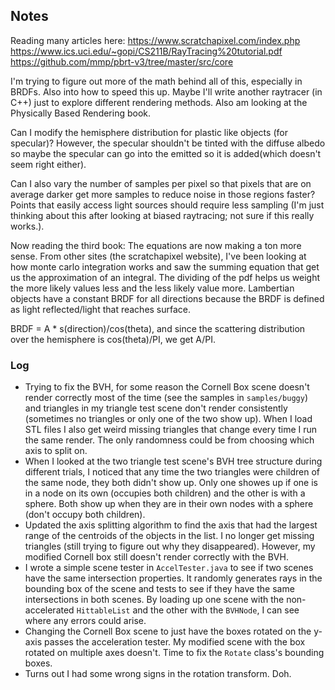 ## Notes
Reading many articles here: 
https://www.scratchapixel.com/index.php
https://www.ics.uci.edu/~gopi/CS211B/RayTracing%20tutorial.pdf
https://github.com/mmp/pbrt-v3/tree/master/src/core

I'm trying to figure out more of the math behind all of this, especially in BRDFs. Also into how to speed this up. Maybe I'll write another raytracer (in C++) just to explore different rendering methods. Also am looking at the Physically Based Rendering book.

Can I modify the hemisphere distribution for plastic like objects (for specular)? However, the specular shouldn't be tinted with the diffuse albedo so maybe the specular can go into the emitted so it is added(which doesn't seem right either).

Can I also vary the number of samples per pixel so that pixels that are on average darker get more samples to reduce noise in those regions faster? Points that easily access light sources should require less sampling (I'm just thinking about this after looking at biased raytracing; not sure if this really works.).

Now reading the third book:
The equations are now making a ton more sense. From other sites (the scratchapixel website), I've been looking at how monte carlo integration works and saw the summing equation that get us the approximation of an integral. The dividing of the pdf helps us weight the more likely values less and the less likely value more. Lambertian objects have a constant BRDF for all directions because the BRDF is defined as light reflected/light that reaches surface. 

BRDF = A * s(direction)/cos(theta), and since the scattering distribution over the hemisphere is cos(theta)/PI, we get A/PI.

### Log
- Trying to fix the BVH, for some reason the Cornell Box scene doesn't render correctly most of the time (see the samples in `samples/buggy`) and triangles in my triangle test scene don't render consistently (sometimes no triangles or only one of the two show up). When I load STL files I also get weird missing triangles that change every time I run the same render. The only randomness could be from choosing which axis to split on.
- When I looked at the two triangle test scene's BVH tree structure during different trials, I noticed that any time the two triangles were children of the same node, they both didn't show up. Only one showes up if one is in a node on its own (occupies both children) and the other is with a sphere. Both show up when they are in their own nodes with a sphere (don't occupy both children).
- Updated the axis splitting algorithm to find the axis that had the largest range of the centroids of the objects in the list. I no longer get missing triangles (still trying to figure out why they disappeared). However, my modified Cornell box still doesn't render correctly with the BVH.
- I wrote a simple scene tester in `AccelTester.java` to see if two scenes have the same intersection properties. It randomly generates rays in the bounding box of the scene and tests to see if they have the same intersections in both scenes. By loading up one scene with the non-accelerated `HittableList` and the other with the `BVHNode`, I can see where any errors could arise.
- Changing the Cornell Box scene to just have the boxes rotated on the y-axis passes the acceleration tester. My modified scene with the box rotated on multiple axes doesn't. Time to fix the `Rotate` class's bounding boxes.
- Turns out I had some wrong signs in the rotation transform. Doh.